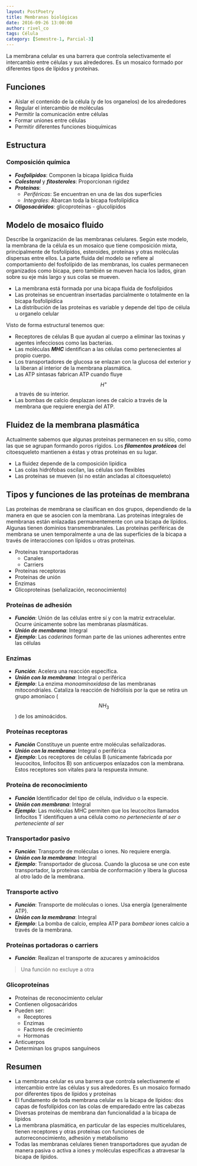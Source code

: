 ```yaml
---
layout: PostPoetry
title: Membranas biológicas
date: 2016-09-26 13:00:00
author: rivel_co
tags: Célula
category: [Semestre-1, Parcial-3]
---
```


La membrana celular es una barrera que controla selectivamente el intercambio entre células y sus alrededores. Es un mosaico formado por diferentes tipos de lípidos y proteínas.

## Funciones

- Aislar el contenido de la célula (y de los organelos) de los alrededores
- Regular el intercambio de moléculas
- Permitir la comunicación entre células
- Formar uniones entre células
- Permitir diferentes funciones bioquímicas

## Estructura

### Composición química

- ***Fosfolípidos***: Componen la bicapa lipídica fluida
- ***Colesterol*** y ***fitosteroles***: Proporcionan rigidez
- ***Proteínas***:
    + *Periféricas*: Se encuentran en una de las dos superficies
    + *Integrales*: Abarcan toda la bicapa fosfolipídica
- ***Oligosacáridos***: glicoproteínas - glucolípidos


## Modelo de mosaico fluido

Describe la organización de las membranas celulares. Según este modelo, la membrana de la célula es un mosaico que tiene composición mixta, principalmente de fosfolípidos, esteroides, proteínas y otras moléculas dispersas entre ellos. La parte fluida del modelo se refiere al comportamiento del fosfolípido de las membranas, los cuales permanecen organizados como bicapa, pero también se mueven hacia los lados, giran sobre su eje más largo y sus colas se mueven.

- La membrana está formada por una bicapa fluida de fosfolípidos
- Las proteínas se encuentran insertadas parcialmente o totalmente en la bicapa fosfolipídica
- La distribución de las proteínas es variable y depende del tipo de célula u organelo celular

Visto de forma estructural tenemos que:

- Receptores de células B que ayudan al cuerpo a eliminar las toxinas y agentes infecciosos como las bacterias.
- Las moléculas ***MHC*** identifican a las células como pertenecientes al propio cuerpo.
- Los transportadores de glucosa se enlazan con la glucosa del exterior y la liberan al interior de la membrana plasmática.
- Las ATP sintasas fabrican ATP cuando fluye $$H^+$$ a través de su interior.
- Las bombas de calcio desplazan iones de calcio a través de la membrana que requiere energía del ATP.

## Fluidez de la membrana plasmática

Actualmente sabemos que algunas proteínas permanecen en su sitio, como las que se agrupan formando poros rígidos. Los ***filamentos protéicos*** del citoesqueleto mantienen a éstas y otras proteínas en su lugar. 

- La fluidez depende de la composición lipídica
- Las colas hidrófobas oscilan, las células son flexibles
- Las proteínas se mueven (si no están ancladas al citoesqueleto)

## Tipos y funciones de las proteínas de membrana

Las proteínas de membrana se clasifican en dos grupos, dependiendo de la manera en que se asocien con la membrana. Las proteínas integrales de membranas están enlazadas permanentemente con una bicapa de lípidos. Algunas tienen dominios transmembranales. Las proteínas periféricas de membrana se unen temporalmente a una de las superficies de la bicapa a través de interacciones con lípidos u otras proteínas.

- Proteínas transportadoras
    + Canales
    + Carriers
- Proteínas receptoras
- Proteínas de unión
- Enzimas
- Glicoproteínas (señalización, reconocimiento)

### Proteínas de adhesión

- ***Función***: Unión de las células entre sí y con la matriz extracelular. Ocurre únicamente sobre las membranas plasmáticas.
- ***Unión de membrana***: Integral
- ***Ejemplo***: Las *caderinas* forman parte de las uniones adherentes entre las células

### Enzimas

- ***Función***: Acelera una reacción específica.
- ***Unión con la membrana***: Integral o periférica
- ***Ejemplo***: La enzima *monoamínoxidasa* de las membranas mitocondriales. Cataliza la reacción de hidrólisis por la que se retira un grupo amoniaco ($$NH_3$$) de los aminoácidos.

### Proteínas receptoras

- ***Función*** Constituye un puente entre moléculas señalizadoras.
- ***Unión con la membrana***: Integral o periférica
- ***Ejemplo***: Los receptores de células B (unicamente fabricada por leucocitos, linfocitos B) son anticuerpos enlazados con la membrana. Estos receptores son vitales para la respuesta inmune.

### Proteína de reconocimiento

- ***Función*** Identificador del tipo de célula, individuo o la especie.
- ***Unión con membrana***: Integral
- ***Ejemplo***: Las moléculas MHC permiten que los leucocitos llamados linfocitos T identifiquen a una célula como *no perteneciente al ser o perteneciente al ser*

### Transportador pasivo

- ***Función***: Transporte de moléculas o iones. No requiere energía.
- ***Unión con la membrana***: Integral
- ***Ejemplo***: Transportador de glucosa. Cuando la glucosa se une con este transportador, la proteínas cambia de conformación y libera la glucosa al otro lado de la membrana.

### Transporte activo

- ***Función***: Transporte de moléculas o iones. Usa energía (generalmente ATP).
- ***Unión con la membrana***: Integral
- ***Ejemplo***: La bomba de calcio, emplea ATP para *bombear* iones calcio a través de la membrana.


### Proteínas portadoras o carriers

- ***Función***: Realizan el transporte de azucares y aminoácidos

> Una función no excluye a otra

### Glicoproteínas

- Proteínas de reconocimiento celular
- Contienen oligosacáridos
- Pueden ser:
    + Receptores
    + Enzimas
    + Factores de crecimiento
    + Hormonas
- Anticuerpos
- Determinan los grupos sanguíneos

## Resumen

- La membrana celular es una barrera que controla selectivamente el intercambio entre las células y sus alrededores. Es un mosaico formado por diferentes tipos de lípidos y proteínas
- El fundamento de toda membrana celular es la bicapa de lípidos: dos capas de fosfolípidos con las colas de emparedado entre las cabezas
- Diversas proteínas de membrana dan funcionalidad a la bicapa de lípidos
- La membrana plasmática, en particular de las especies multicelulares, tienen receptores y otras proteínas con funciones de autorreconocimiento, adhesión y metabolismo
- Todas las membranas celulares tienen transportadores que ayudan de manera pasiva o activa a iones y moléculas específicas a atravesar la bicapa de lípidos.